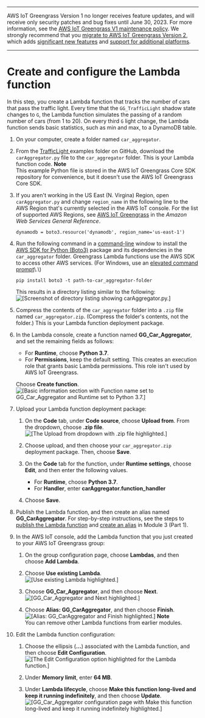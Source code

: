 --------

AWS IoT Greengrass Version 1 no longer receives feature updates, and will receive only security patches and bug fixes until June 30, 2023\. For more information, see the [AWS IoT Greengrass V1 maintenance policy](https://docs.aws.amazon.com/greengrass/v1/developerguide/maintenance-policy.html)\. We strongly recommend that you [migrate to AWS IoT Greengrass Version 2](https://docs.aws.amazon.com/greengrass/v2/developerguide/move-from-v1.html), which adds [significant new features](https://docs.aws.amazon.com/greengrass/v2/developerguide/greengrass-v2-whats-new.html) and [support for additional platforms](https://docs.aws.amazon.com/greengrass/v2/developerguide/operating-system-feature-support-matrix.html)\.

--------

# Create and configure the Lambda function<a name="create-config-lambda"></a>

In this step, you create a Lambda function that tracks the number of cars that pass the traffic light\. Every time that the `GG_TrafficLight` shadow state changes to `G`, the Lambda function simulates the passing of a random number of cars \(from 1 to 20\)\. On every third `G` light change, the Lambda function sends basic statistics, such as min and max, to a DynamoDB table\.

1. On your computer, create a folder named `car_aggregator`\.

1. From the [TrafficLight ](https://github.com/aws/aws-greengrass-core-sdk-python/tree/master/examples/TrafficLight) examples folder on GitHub, download the `carAggregator.py` file to the `car_aggregator` folder\. This is your Lambda function code\.
**Note**  
This example Python file is stored in the AWS IoT Greengrass Core SDK repository for convenience, but it doesn't use the AWS IoT Greengrass Core SDK\.

1. If you aren't working in the US East \(N\. Virgina\) Region, open `carAggregator.py` and change `region_name` in the following line to the AWS Region that's currently selected in the AWS IoT console\. For the list of supported AWS Regions, see [AWS IoT Greengrass](https://docs.aws.amazon.com/general/latest/gr/greengrass.html) in the *Amazon Web Services General Reference*\.

   ```
   dynamodb = boto3.resource('dynamodb', region_name='us-east-1')
   ```

1. Run the following command in a [command\-line](https://en.wikipedia.org/wiki/Command-line_interface) window to install the [AWS SDK for Python \(Boto3\)](https://github.com/boto/boto3/blob/develop/README.rst) package and its dependencies in the `car_aggregator` folder\. Greengrass Lambda functions use the AWS SDK to access other AWS services\. \(For Windows, use an [elevated command prompt](https://technet.microsoft.com/en-us/library/cc947813(v=ws.10).aspx)\.\)

   ```
   pip install boto3 -t path-to-car_aggregator-folder
   ```

   This results in a directory listing similar to the following:  
![\[Screenshot of directory listing showing carAggregator.py.\]](http://docs.aws.amazon.com/greengrass/v1/developerguide/images/gg-get-started-095.png)

1. Compress the contents of the `car_aggregator` folder into a `.zip` file named `car_aggregator.zip`\. \(Compress the folder's contents, not the folder\.\) This is your Lambda function deployment package\.

1. In the Lambda console, create a function named **GG\_Car\_Aggregator**, and set the remaining fields as follows:
   + For **Runtime**, choose **Python 3\.7**\.
   + For **Permissions**, keep the default setting\. This creates an execution role that grants basic Lambda permissions\. This role isn't used by AWS IoT Greengrass\.

   Choose **Create function**\.  
![\[Basic information section with Function name set to GG_Car_Aggregator and Runtime set to Python 3.7.\]](http://docs.aws.amazon.com/greengrass/v1/developerguide/images/gg-get-started-095.5.png)

1. Upload your Lambda function deployment package:

   1. <a name="lambda-console-upload"></a>On the **Code** tab, under **Code source**, choose **Upload from**\. From the dropdown, choose **\.zip file**\.  
![\[The Upload from dropdown with .zip file highlighted.\]](http://docs.aws.amazon.com/greengrass/v1/developerguide/images/lra-console/upload-deployment-package.png)

   1. Choose upload, and then choose your `car_aggregator.zip` deployment package\. Then, choose **Save**\.

   1. <a name="lambda-console-runtime-settings-para"></a>On the **Code** tab for the function, under **Runtime settings**, choose **Edit**, and then enter the following values\.
      + For **Runtime**, choose **Python 3\.7**\.
      + For **Handler**, enter **carAggregator\.function\_handler**

   1. Choose **Save**\.

1. Publish the Lambda function, and then create an alias named **GG\_CarAggregator**\. For step\-by\-step instructions, see the steps to [publish the Lambda function](create-lambda.md#publish-function-version) and [create an alias](create-lambda.md#create-version-alias) in Module 3 \(Part 1\)\.

1. In the AWS IoT console, add the Lambda function that you just created to your AWS IoT Greengrass group:

   1. On the group configuration page, choose **Lambdas**, and then choose **Add Lambda**\.

   1. Choose **Use existing Lambda**\.  
![\[Use existing Lambda highlighted.\]](http://docs.aws.amazon.com/greengrass/v1/developerguide/images/gg-get-started-096.2.png)

   1. Choose **GG\_Car\_Aggregator**, and then choose **Next**\.  
![\[GG_Car_Aggregator and Next highlighted.\]](http://docs.aws.amazon.com/greengrass/v1/developerguide/images/gg-get-started-096.3.png)

   1. Choose **Alias: GG\_CarAggregator**, and then choose **Finish**\.  
![\[Alias: GG_CarAggregator and Finish highlighted.\]](http://docs.aws.amazon.com/greengrass/v1/developerguide/images/gg-get-started-096.4.png)
**Note**  
You can remove other Lambda functions from earlier modules\.

1. Edit the Lambda function configuration:

   1. Choose the ellipsis \(**…**\) associated with the Lambda function, and then choose **Edit Configuration**\.  
![\[The Edit Configuration option highlighted for the Lambda function.\]](http://docs.aws.amazon.com/greengrass/v1/developerguide/images/gg-get-started-097.5.png)

   1. Under **Memory limit**, enter **64 MB**\.

   1. Under **Lambda lifecycle**, choose **Make this function long\-lived and keep it running indefinitely**, and then choose **Update**\.  
![\[GG_Car_Aggregator configuration page with Make this function long-lived and keep it running indefinitely highlighted.\]](http://docs.aws.amazon.com/greengrass/v1/developerguide/images/gg-get-started-098.png)